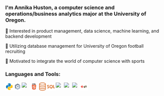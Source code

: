 ### I'm Annika Huston, a computer science and operations/business analytics major at the University of Oregon.

🌱 Interested in product management, data science, machine learning, and backend development

🌱 Utilizing database management for University of Oregon football recruiting

🌱 Motivated to integrate the world of computer science with sports

### Languages and Tools:
<a href="#"><img align="left" width="26px" src="https://github.com/nathanaeng/nathanaeng/blob/main/images/python.svg" />
<a href="#"><img align="left" width="26px" src="https://github.com/nathanaeng/nathanaeng/blob/main/images/c.svg" />
<a href="#"><img align="left" width="26px" src="https://github.com/nathanaeng/nathanaeng/blob/main/images/others/java.svg" />
<a href="#"><img align="left" width="26px" src="https://github.com/nathanaeng/nathanaeng/blob/main/images/html.svg" />
<a href="#"><img align="left" height="26px" src="https://github.com/annikahuston/annikahuston/blob/main/images/sql.png" />
<a href="#"><img align="left" width="26px" src="https://github.com/nathanaeng/nathanaeng/blob/main/images/vscode.svg" />
<a href="#"><img align="left" width="26px" src="https://github.com/nathanaeng/nathanaeng/blob/main/images/pycharm.svg" />
<a href="#"><img align="left" width="24px" src="https://github.com/nathanaeng/nathanaeng/blob/main/images/vim.png" />
<a href="#"><img align="left" width="26px" src="https://github.com/nathanaeng/nathanaeng/blob/main/images/git.svg" />

<!--
**annikahuston/annikahuston** is a ✨ _special_ ✨ repository because its `README.md` (this file) appears on your GitHub profile.

Here are some ideas to get you started:

- 🔭 I’m currently working on ...
- 🌱 I’m currently learning ...
- 👯 I’m looking to collaborate on ...
- 🤔 I’m looking for help with ...
- 💬 Ask me about ...
- 📫 How to reach me: ...
- 😄 Pronouns: ...
- ⚡ Fun fact: ...
-->
